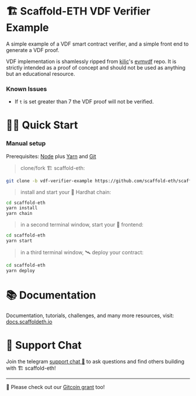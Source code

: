 # 🏗 Scaffold-ETH VDF Verifier Example

A simple example of a VDF smart contract verifier, and a simple front end to generate a VDF proof.

VDF implementation is shamlessly ripped from [kilic](https://github.com/kilic)'s [evmvdf](https://github.com/kilic/evmvdf) repo. It is strictly intended as a proof of concept and should not be used as anything but an educational resource.

### Known Issues

- If `t` is set greater than 7 the VDF proof will not be verified.

# 🏄‍♂️ Quick Start

### Manual setup

Prerequisites: [Node](https://nodejs.org/en/download/) plus [Yarn](https://classic.yarnpkg.com/en/docs/install/) and [Git](https://git-scm.com/downloads)

> clone/fork 🏗 scaffold-eth:

```bash
git clone -b vdf-verifier-example https://github.com/scaffold-eth/scaffold-eth-examples.git
```

> install and start your 👷‍ Hardhat chain:

```bash
cd scaffold-eth
yarn install
yarn chain
```

> in a second terminal window, start your 📱 frontend:

```bash
cd scaffold-eth
yarn start
```

> in a third terminal window, 🛰 deploy your contract:

```bash
cd scaffold-eth
yarn deploy
```

# 📚 Documentation

Documentation, tutorials, challenges, and many more resources, visit: [docs.scaffoldeth.io](https://docs.scaffoldeth.io)


# 💬 Support Chat

Join the telegram [support chat 💬](https://t.me/joinchat/KByvmRe5wkR-8F_zz6AjpA) to ask questions and find others building with 🏗 scaffold-eth!

---

🙏 Please check out our [Gitcoin grant](https://gitcoin.co/grants/2851/scaffold-eth) too!
